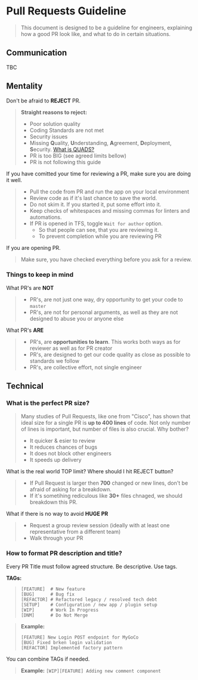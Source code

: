 # Pull Requests Guideline
> This document is designed to be a guideline for engineers, explaining how a good PR look like, and what to do in certain situations. 

## Communication
TBC

## Mentality
Don't be afraid to **REJECT** PR.
> **Straight reasons to reject:**
> - Poor solution quality
> - Coding Standards are not met
> - Security issues
> - Missing **Q**uality, **U**nderstanding, **A**greement, **D**eployment, **S**ecurity. 
[What is QUADS?](https://gocomparecom.sharepoint.com/Tech-Engineering/SitePages/Pull-Request-Guide.aspx) 
> - PR is too BIG (see agreed limits bellow)
> - PR is not following this guide

If you have comitted your time for reviewing a PR, make sure you are doing it well.
> - Pull the code from PR and run the app on your local environment
> - Review code as if it's last chance to save the world. 
> - Do not skim it. If you started it, put some effort into it.
> - Keep checks of whitespaces and missing commas for linters and automations.
> - If PR is opened in TFS, toggle `Wait for author` option.
>   - So that people can see, that you are reviewing it.
>   - To prevent completion while you are reviewing PR

If you are opening PR.
> Make sure, you have checked everything before you ask for a review.

### Things to keep in mind
What PR's are **NOT**
> - PR's, are not just one way, dry opportunity to get your code to `master`
> - PR's, are not for personal arguments, as well as they are not designed to abuse you or anyone else

What PR's **ARE**
> - PR's, are **opportunities to learn**. This works both ways as for reviewer as well as for PR creator
> - PR's, are designed to get our code quality as close as possible to standards we follow
> - PR's, are collective effort, not single engineer

## Technical
### What is the perfect PR **size**?
> Many studies of Pull Requests, like one from "Cisco", has shown that ideal size for a single PR is **up to 400 lines** of code.
> Not only number of lines is important, but number of files is also crucial. 
Why bother?
> - It quicker & esier to review
> - It reduces chances of bugs
> - It does not block other engineers
> - It speeds up delivery

What is the real world TOP limit? Where should I hit REJECT button? 
> - If Pull Request is larger then **700** changed or new lines, don't be afraid of asking for a breakdown.
> - If it's sometihing rediculous like **30+** files chnaged, we should breakdown this PR.

What if there is no way to avoid **HUGE PR**
> - Request a group review session (ideally with at least one representative from a different team)
> - Walk through your PR

### How to format PR description and title?
Every PR Title must follow agreed structure. Be descriptive. Use tags.

**TAGs:**
> ```
> [FEATURE]  # New feature
> [BUG]      # Bug fix
> [REFACTOR] # Refactored legacy / resolved tech debt
> [SETUP]    # Configuration / new app / plugin setup
> [WIP]      # Work In Progress
> [DNM]      # Do Not Merge
> ```

> **Example:**
> ```
> [FEATURE] New Login POST endpoint for MyGoCo
> [BUG] Fixed brken login validation
> [REFACTOR] Implemented factory pattern
> ```

You can combine TAGs if needed.
> **Example:**
> `[WIP][FEATURE] Adding new comment component`
